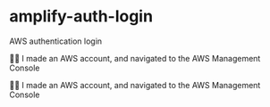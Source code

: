 # amplify-auth-login
AWS authentication login

🐱‍👓 I made an AWS account, and navigated to the AWS Management Console

🐱‍👓 I made an AWS account, and navigated to the AWS Management Console
